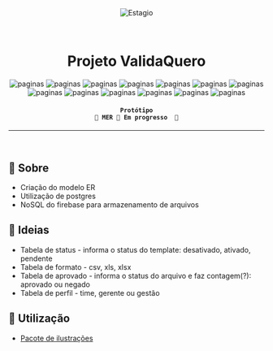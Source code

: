 <div align="center" id="top"> 
  <img src="https://firebasestorage.googleapis.com/v0/b/vxfontes.appspot.com/o/pics%20projects%2Fvalidaquero%2FvalidaQuero.png?alt=media&token=a22a195b-e266-4eb5-b30c-5db30954c5a3" alt="Estagio" />

  &#xa0;
</div>

<h1 align="center">
	Projeto ValidaQuero
</h1>

<p align="center">
  <img alt="paginas" src="https://img.shields.io/badge/tabela_de_usuario-finalizado-green">
  <img alt="paginas" src="https://img.shields.io/badge/tabela_de_perfil-finalizado-green">
  <img alt="paginas" src="https://img.shields.io/badge/tabela_de_template-finalizado-green">
  <img alt="paginas" src="https://img.shields.io/badge/tabela_de_status-finalizado-green">
  <img alt="paginas" src="https://img.shields.io/badge/tabela_de_arquivos-pendente-red">
  <img alt="paginas" src="https://img.shields.io/badge/tabela_de_formato-finalizado-green">
  <img alt="paginas" src="https://img.shields.io/badge/tabela_de_aprovado-pendente-red">
  <img alt="paginas" src="https://img.shields.io/badge/fixando_status-pendente-red">
  <img alt="paginas" src="https://img.shields.io/badge/fixando_perfil-pendente-red">
  <img alt="paginas" src="https://img.shields.io/badge/fixando_formato-pendente-red">
  <img alt="paginas" src="https://img.shields.io/badge/fixando_aprovado-pendente-red">
  <img alt="paginas" src="https://img.shields.io/badge/populando_tabela-pendente-red">
  <img alt="paginas" src="https://img.shields.io/badge/fazer_diagrama-pendente-red">
</p>

<!-- Status -->

<h4 align="center"> 
	
	Protótipo
	🚧 MER 🚀 Em progresso  🚧
</h4> 

<hr>

<br>

## :dart: Sobre ##

- Criação do modelo ER 
- Utilização de postgres
- NoSQL do firebase para armazenamento de arquivos

## 💫 Ideias ##
- Tabela de status - informa o status do template: desativado, ativado, pendente
- Tabela de formato - csv, xls, xlsx
- Tabela de aprovado - informa o status do arquivo e faz contagem(?): aprovado ou negado
- Tabela de perfil - time, gerente ou gestão

## :rocket: Utilização ##

- [Pacote de ilustrações](https://www.drawkit.com/illustrations/product-project-managers-illustrations)
